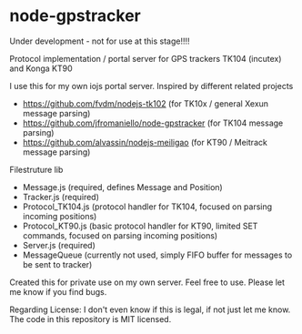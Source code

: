 # node-gpstracker

Under development - not for use at this stage!!!!

Protocol implementation / portal server for GPS trackers TK104 (incutex) and Konga KT90

I use this for my own iojs portal server. Inspired by different related projects
- https://github.com/fvdm/nodejs-tk102 (for TK10x / general Xexun message parsing)
- https://github.com/jfromaniello/node-gpstracker (for TK104 message parsing)
- https://github.com/alvassin/nodejs-meiligao (for KT90 / Meitrack message parsing)

Filestruture lib
- Message.js (required, defines Message and Position)
- Tracker.js (required)
- Protocol_TK104.js (protocol handler for TK104, focused on parsing incoming positions)
- Protocol_KT90.js (basic protocol handler for KT90, limited SET commands, focused on parsing incoming positions)
- Server.js (required)
- MessageQueue (currently not used, simply FIFO buffer for messages to be sent to tracker) 

Created this for private use on my own server. Feel free to use. Please let me know if you find bugs.

Regarding License: I don't even know if this is legal, if not just let me know. The code in this repository is MIT licensed.
